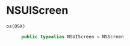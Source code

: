 # NSUIScreen

<dl>
<dt><code>os(OSX)</code></dt>
<dd>

``` swift
public typealias NSUIScreen = NSScreen
```

</dd>
</dl>
